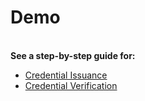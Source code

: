 # Demo

\
**See a step-by-step guide for:**

* [Credential Issuance](issuance.md)
* [Credential Verification](verification.md)
